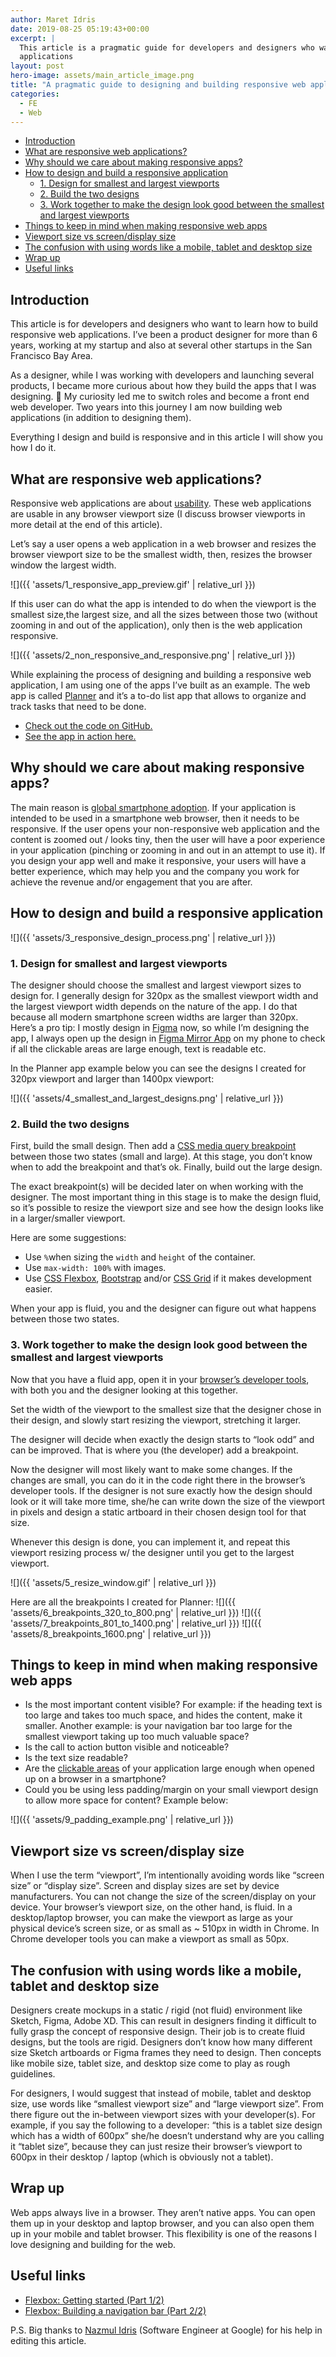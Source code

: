 ```yaml
---
author: Maret Idris
date: 2019-08-25 05:19:43+00:00
excerpt: |
  This article is a pragmatic guide for developers and designers who want to learn how to build responsive web
  applications
layout: post
hero-image: assets/main_article_image.png
title: "A pragmatic guide to designing and building responsive web applications"
categories:
  - FE
  - Web
---
```


<!-- START doctoc generated TOC please keep comment here to allow auto update -->
<!-- DON'T EDIT THIS SECTION, INSTEAD RE-RUN doctoc TO UPDATE -->

- [Introduction](#introduction)
- [What are responsive web applications?](#what-are-responsive-web-applications)
- [Why should we care about making responsive apps?](#why-should-we-care-about-making-responsive-apps)
- [How to design and build a responsive application](#how-to-design-and-build-a-responsive-application)
  - [1. Design for smallest and largest viewports](#1-design-for-smallest-and-largest-viewports)
  - [2. Build the two designs](#2-build-the-two-designs)
  - [3. Work together to make the design look good between the smallest and largest viewports](#3-work-together-to-make-the-design-look-good-between-the-smallest-and-largest-viewports)
- [Things to keep in mind when making responsive web apps](#things-to-keep-in-mind-when-making-responsive-web-apps)
- [Viewport size vs screen/display size](#viewport-size-vs-screendisplay-size)
- [The confusion with using words like a mobile, tablet and desktop size](#the-confusion-with-using-words-like-a-mobile-tablet-and-desktop-size)
- [Wrap up](#wrap-up)
- [Useful links](#useful-links)

<!-- END doctoc generated TOC please keep comment here to allow auto update -->

## Introduction

This article is for developers and designers who want to learn how to build responsive web applications. I’ve been a
product designer for more than 6 years, working at my startup and also at several other startups in the San Francisco
Bay Area.

As a designer, while I was working with developers and launching several products, I became more curious about how they
build the apps that I was designing. 🤔 My curiosity led me to switch roles and become a front end web developer. Two
years into this journey I am now building web applications (in addition to designing them).

Everything I design and build is responsive and in this article I will show you how I do it.

## What are responsive web applications?

Responsive web applications are about [usability](https://www.interaction-design.org/literature/topics/usability). These
web applications are usable in any browser viewport size (I discuss browser viewports in more detail at the end of this
article).

Let’s say a user opens a web application in a web browser and resizes the browser viewport size to be the smallest
width, then, resizes the browser window the largest width.

![]({{ 'assets/1_responsive_app_preview.gif' | relative_url }})

If this user can do what the app is intended to do when the viewport is the smallest size,the largest size, and all the
sizes between those two (without zooming in and out of the application), only then is the web application responsive.

![]({{ 'assets/2_non_responsive_and_responsive.png' | relative_url }})

While explaining the process of designing and building a responsive web application, I am using one of the apps I’ve
built as an example. The web app is called [Planner](https://maretidris.github.io/planner-web-app/) and it’s a to-do
list app that allows to organize and track tasks that need to be done.

- [Check out the code on GitHub.](https://github.com/MaretIdris/planner-web-app)
- [See the app in action here.](https://maretidris.github.io/planner-web-app/)

## Why should we care about making responsive apps?

The main reason is
[global smartphone adoption](https://www.statista.com/statistics/330695/number-of-smartphone-users-worldwide/). If your
application is intended to be used in a smartphone web browser, then it needs to be responsive. If the user opens your
non-responsive web application and the content is zoomed out / looks tiny, then the user will have a poor experience in
your application (pinching or zooming in and out in an attempt to use it). If you design your app well and make it
responsive, your users will have a better experience, which may help you and the company you work for achieve the
revenue and/or engagement that you are after.

## How to design and build a responsive application

![]({{ 'assets/3_responsive_design_process.png' | relative_url }})

### 1. Design for smallest and largest viewports

The designer should choose the smallest and largest viewport sizes to design for. I generally design for 320px as the
smallest viewport width and the largest viewport width depends on the nature of the app. I do that because all modern
smartphone screen widths are larger than 320px. Here’s a pro tip: I mostly design in
[Figma](https://www.figma.com/files/recent) now, so while I’m designing the app, I always open up the design in
[Figma Mirror App](https://help.figma.com/article/90-figma-mirror) on my phone to check if all the clickable areas are
large enough, text is readable etc.

In the Planner app example below you can see the designs I created for 320px viewport and larger than 1400px viewport:

![]({{ 'assets/4_smallest_and_largest_designs.png' | relative_url }})

### 2. Build the two designs

First, build the small design. Then add a [CSS media query breakpoint](https://css-tricks.com/css-media-queries/)
between those two states (small and large). At this stage, you don’t know when to add the breakpoint and that’s ok.
Finally, build out the large design.

The exact breakpoint(s) will be decided later on when working with the designer. The most important thing in this stage
is to make the design fluid, so it’s possible to resize the viewport size and see how the design looks like in a
larger/smaller viewport.

Here are some suggestions:

- Use `%`when sizing the `width` and `height` of the container.
- Use `max-width: 100%` with images.
- Use [CSS Flexbox](https://developer.mozilla.org/en-US/docs/Learn/CSS/CSS_layout/Flexbox),
  [Bootstrap](https://getbootstrap.com/) and/or
  [CSS Grid](https://developer.mozilla.org/en-US/docs/Web/CSS/CSS_Grid_Layout) if it makes development easier.

When your app is fluid, you and the designer can figure out what happens between those two states.

### 3. Work together to make the design look good between the smallest and largest viewports

Now that you have a fluid app, open it in your
[browser’s developer tools](https://developer.mozilla.org/en-US/docs/Learn/Common_questions/What_are_browser_developer_tools),
with both you and the designer looking at this together.

Set the width of the viewport to the smallest size that the designer chose in their design, and slowly start resizing
the viewport, stretching it larger.

The designer will decide when exactly the design starts to “look odd” and can be improved. That is where you (the
developer) add a breakpoint.

Now the designer will most likely want to make some changes. If the changes are small, you can do it in the code right
there in the browser’s developer tools. If the designer is not sure exactly how the design should look or it will take
more time, she/he can write down the size of the viewport in pixels and design a static artboard in their chosen design
tool for that size.

Whenever this design is done, you can implement it, and repeat this viewport resizing process w/ the designer until you
get to the largest viewport.

![]({{ 'assets/5_resize_window.gif' | relative_url }})

Here are all the breakpoints I created for Planner: ![]({{ 'assets/6_breakpoints_320_to_800.png' | relative_url }})
![]({{ 'assets/7_breakpoints_801_to_1400.png' | relative_url }})
![]({{ 'assets/8_breakpoints_1600.png' | relative_url }})

## Things to keep in mind when making responsive web apps

- Is the most important content visible? For example: if the heading text is too large and takes too much space, and
  hides the content, make it smaller. Another example: is your navigation bar too large for the smallest viewport taking
  up too much valuable space?
- Is the call to action button visible and noticeable?
- Is the text size readable?
- Are the
  [clickable areas](https://www.smashingmagazine.com/2012/02/finger-friendly-design-ideal-mobile-touchscreen-target-sizes/)
  of your application large enough when opened up on a browser in a smartphone?
- Could you be using less padding/margin on your small viewport design to allow more space for content? Example below:

![]({{ 'assets/9_padding_example.png' | relative_url }})

## Viewport size vs screen/display size

When I use the term “viewport”, I’m intentionally avoiding words like “screen size” or “display size”. Screen and
display sizes are set by device manufacturers. You can not change the size of the screen/display on your device. Your
browser’s viewport size, on the other hand, is fluid. In a desktop/laptop browser, you can make the viewport as large as
your physical device’s screen size, or as small as ~ 510px in width in Chrome. In Chrome developer tools you can make a
viewport as small as 50px.

## The confusion with using words like a mobile, tablet and desktop size

Designers create mockups in a static / rigid (not fluid) environment like Sketch, Figma, Adobe XD. This can result in
designers finding it difficult to fully grasp the concept of responsive design. Their job is to create fluid designs,
but the tools are rigid. Designers don’t know how many different size Sketch artboards or Figma frames they need to
design. Then concepts like mobile size, tablet size, and desktop size come to play as rough guidelines.

For designers, I would suggest that instead of mobile, tablet and desktop size, use words like “smallest viewport size”
and “large viewport size”. From there figure out the in-between viewport sizes with your developer(s). For example, if
you say the following to a developer: “this is a tablet size design which has a width of 600px” she/he doesn’t
understand why are you calling it “tablet size”, because they can just resize their browser’s viewport to 600px in their
desktop / laptop (which is obviously not a tablet).

## Wrap up

Web apps always live in a browser. They aren’t native apps. You can open them up in your desktop and laptop browser, and
you can also open them up in your mobile and tablet browser. This flexibility is one of the reasons I love designing and
building for the web.

## Useful links

- [Flexbox: Getting started (Part 1/2)](https://codeburst.io/flexbox-getting-started-part-1-2-2e101815d405)
- [Flexbox: Building a navigation bar (Part 2/2)](https://codeburst.io/flexbox-building-a-navigation-part-2-2-6cc58b9d4173)

P.S. Big thanks to [Nazmul Idris](https://developerlife.com/about-me/) (Software Engineer at Google) for his help in
editing this article.
